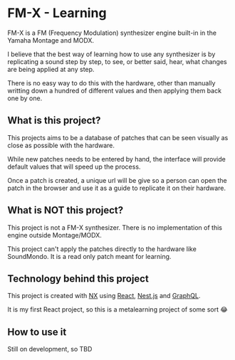 # FM-X - Learning

FM-X is a FM (Frequency Modulation) synthesizer engine built-in in the Yamaha Montage and MODX.

I believe that the best way of learning how to use any synthesizer is by replicating a sound step by step, to see, or better said, hear, what changes are being applied at any step.

There is no easy way to do this with the hardware, other than manually writting down a hundred of different values and then applying them back one by one.

## What is this project?

This projects aims to be a database of patches that can be seen visually as close as possible with the hardware.

While new patches needs to be entered by hand, the interface will provide default values that will speed up the process.

Once a patch is created, a unique url will be give so a person can open the patch in the browser and use it as a guide to replicate it on their hardware.

## What is NOT this project?

This project is not a FM-X synthesizer. There is no implementation of this engine outside Montage/MODX.

This project can't apply the patches directly to the hardware like SoundMondo. It is a read only patch meant for learning.

## Technology behind this project

This project is created with [NX](https://nx.dev/) using [React](https://reactjs.org/), [Nest.js](https://nestjs.com/) and [GraphQL](https://graphql.org/).

It is my first React project, so this is a metalearning project of some sort :joy:

## How to use it

Still on development, so TBD
